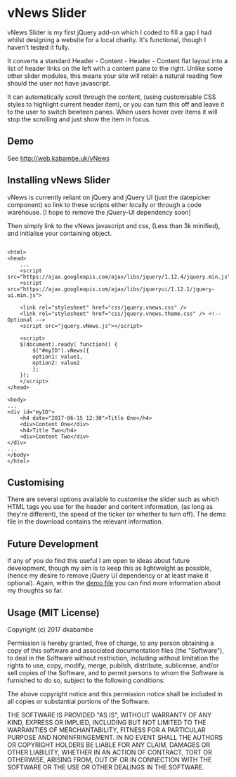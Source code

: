 # vNews Slider
vNews Slider is my first jQuery add-on which I coded to fill a gap I had whilst designing a website for a local charity. It's functional, though I haven't tested it fully.

It converts a standard Header - Content - Header - Content flat layout into a list of header links on the left with a content pane to the right. Unlike some other slider modules, this means your site will retain a natural reading flow should the user not have javascript.

It can automatically scroll through the content, (using customisable CSS styles to highlight current header item), or you can turn this off and leave it to the user to switch bewteen panes. When users hover over items it will stop the scrolling and just show the item in focus.

## Demo
See http://web.kabambe.uk/vNews

## Installing vNews Slider
vNews is currently reliant on jQuery and jQuery UI (just the datepicker component) so link to these scripts either locally or through a code warehouse. [I hope to remove the jQuery-UI dependency soon]

Then simply link to the vNews javascript and css, (Less than 3k minified), and initialise your containing object.

<pre><code>
&lt;html&gt;
&lt;head&gt;
	...
    &lt;script src="https://ajax.googleapis.com/ajax/libs/jquery/1.12.4/jquery.min.js"&gt;
    &lt;script src="https://ajax.googleapis.com/ajax/libs/jqueryui/1.12.1/jquery-ui.min.js"&gt;

    &lt;link rel="stylesheet" href="css/jquery.vnews.css" /&gt;
    &lt;link rel="stylesheet" href="css/jquery.vnews.theme.css" /&gt; &lt;!-- Optional --&gt;
    &lt;script src="jquery.vNews.js"&gt;&lt;/script&gt;
	
    &lt;script&gt;
	$(document).ready( function() {
	    $("#myID").vNews({
		option1: value1,
		option2: value2
		};
	});
    &lt;/script&gt;
&lt;/head&gt;

&lt;body&gt;
...
&lt;div id="myID"&gt;
    &lt;h4 date="2017-06-15 12:30"&gt;Title One&lt;/h4&gt;
    &lt;div&gt;Content One&lt;/div&gt;
    &lt;h4&gt;Title Two&lt;/h4&gt;
    &lt;div&gt;Content Two&lt;/div&gt;
&lt;/div&gt;
...
&lt;/body&gt;
&lt;/html&gt;
</code></pre>

## Customising
There are several options available to customise the slider such as which HTML tags you use for the header and content information, (as  long as they're different), the speed of the ticker (or whether to turn off). The demo file in the download contains the relevant information.

## Future Development

If any of you do find this useful I am open to ideas about future development, though my aim is to keep this as lightweight as possible, (hence my desire to remove jQuery UI dependency or at least make it optional). Again, within the [demo file](http://web.kabambe.uk/vNews) you can find more information about my thoughts so far.

## Usage (MIT License)

Copyright (c) 2017 dkabambe

Permission is hereby granted, free of charge, to any person obtaining a copy
of this software and associated documentation files (the "Software"), to deal
in the Software without restriction, including without limitation the rights
to use, copy, modify, merge, publish, distribute, sublicense, and/or sell
copies of the Software, and to permit persons to whom the Software is
furnished to do so, subject to the following conditions:

The above copyright notice and this permission notice shall be included in all
copies or substantial portions of the Software.

THE SOFTWARE IS PROVIDED "AS IS", WITHOUT WARRANTY OF ANY KIND, EXPRESS OR
IMPLIED, INCLUDING BUT NOT LIMITED TO THE WARRANTIES OF MERCHANTABILITY,
FITNESS FOR A PARTICULAR PURPOSE AND NONINFRINGEMENT. IN NO EVENT SHALL THE
AUTHORS OR COPYRIGHT HOLDERS BE LIABLE FOR ANY CLAIM, DAMAGES OR OTHER
LIABILITY, WHETHER IN AN ACTION OF CONTRACT, TORT OR OTHERWISE, ARISING FROM,
OUT OF OR IN CONNECTION WITH THE SOFTWARE OR THE USE OR OTHER DEALINGS IN THE
SOFTWARE.
